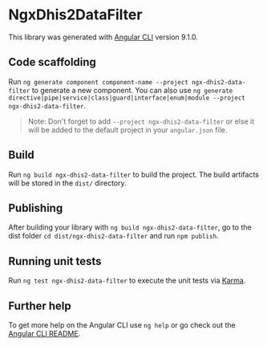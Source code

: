 # NgxDhis2DataFilter

This library was generated with [Angular CLI](https://github.com/angular/angular-cli) version 9.1.0.

## Code scaffolding

Run `ng generate component component-name --project ngx-dhis2-data-filter` to generate a new component. You can also use `ng generate directive|pipe|service|class|guard|interface|enum|module --project ngx-dhis2-data-filter`.
> Note: Don't forget to add `--project ngx-dhis2-data-filter` or else it will be added to the default project in your `angular.json` file. 

## Build

Run `ng build ngx-dhis2-data-filter` to build the project. The build artifacts will be stored in the `dist/` directory.

## Publishing

After building your library with `ng build ngx-dhis2-data-filter`, go to the dist folder `cd dist/ngx-dhis2-data-filter` and run `npm publish`.

## Running unit tests

Run `ng test ngx-dhis2-data-filter` to execute the unit tests via [Karma](https://karma-runner.github.io).

## Further help

To get more help on the Angular CLI use `ng help` or go check out the [Angular CLI README](https://github.com/angular/angular-cli/blob/master/README.md).
